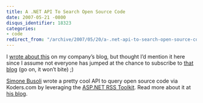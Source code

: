 ```yaml
---
title: A .NET API To Search Open Source Code
date: 2007-05-21 -0800
disqus_identifier: 18323
categories:
- code
redirect_from: "/archive/2007/05/20/a-.net-api-to-search-open-source-code.aspx/"
---
```


I [wrote about
this](http://www.koders.com/blog/?p=72 "Searching source code on Koders.com with C#")
on my company’s blog, but thought I’d mention it here since I assume not
everyone has jumped at the chance to subscribe to [that
blog](http://www.koders.com/blog/ "Koders Blog") (go on, it won’t bite)
;)

[Simone
Busoli](http://dotnetslackers.com/community/blogs/simoneb/ "Simone Busoli")
wrote a pretty cool API to query open source code via Koders.com by
leveraging the [ASP.NET RSS
Toolkit](http://www.codeplex.com/ASPNETRSSToolkit "ASP.NET RSS Toolkit").
Read more about it at [his
blog](http://dotnetslackers.com/community/blogs/simoneb/archive/2007/05/22/Searching-source-code-on-Koders.com.aspx#comments "Searching Source Code on Koders.com").

